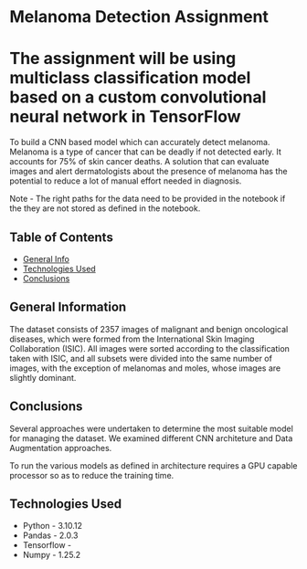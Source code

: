 # Melanoma Detection Assignment 
# The assignment will be using multiclass classification model based on a custom convolutional neural network in TensorFlow
To build a CNN based model which can accurately detect melanoma. Melanoma is a type of cancer that can be deadly if not detected early. It accounts for 75% of skin cancer deaths. A solution that can evaluate images and alert dermatologists about the presence of melanoma has the potential to reduce a lot of manual effort needed in diagnosis.

Note - The right paths for the data need to be provided in the notebook if the they are not stored as defined in the notebook.
 
## Table of Contents
* [General Info](#general-information)
* [Technologies Used](#technologies-used)
* [Conclusions](#conclusions)

<!-- You can include any other section that is pertinent to your problem -->

## General Information

The dataset consists of 2357 images of malignant and benign oncological diseases, which were formed from the International Skin Imaging Collaboration (ISIC). All images were sorted according to the classification taken with ISIC, and all subsets were divided into the same number of images, with the exception of melanomas and moles, whose images are slightly dominant.

<!-- You don't have to answer all the questions - just the ones relevant to your project. -->

## Conclusions
Several approaches were undertaken to determine the most suitable model for managing the dataset. We examined different CNN architeture and Data Augmentation approaches.

To run the various models as defined in architecture requires a GPU capable processor so as to reduce the training time. 

<!-- You don't have to answer all the questions - just the ones relevant to your project. -->


## Technologies Used
- Python - 3.10.12
- Pandas - 2.0.3
- Tensorflow - 
- Numpy - 1.25.2

<!-- As the libraries versions keep on changing, it is recommended to mention the version of library used in this project -->
